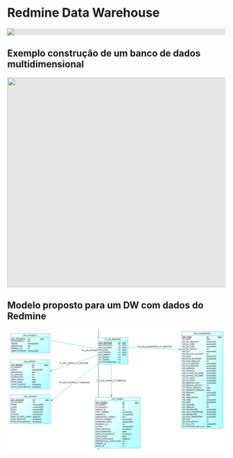 # Redmine Data Warehouse

<img style="display: block;-webkit-user-select: none;margin: auto;background-color: hsl(0, 0%, 90%);transition: background-color 300ms;" src="https://encrypted-tbn0.gstatic.com/images?q=tbn:ANd9GcTA0HPppoCIOYdHGDPhR8J9j-WA3kG8r9jcfGoRZkya_QRxbJ55H3Dk4EqoH_B0Hs9d9A&amp;usqp=CAU">

## Exemplo construção de um banco de dados multidimensional 
 
<img style="display: block;-webkit-user-select: none;margin: auto;cursor: zoom-in;background-color: hsl(0, 0%, 90%);transition: background-color 300ms;" src="https://blog.ones.com/hubfs/Comparision-Redmine%202023_%20A%20Comprehensive%20Guide%20to%20Setting%20up%20and%20Supercharging%20Your%20Open%20Source%20Project%20Management%20Framework.png#keepProtocol" width="759" height="483">

## Modelo proposto para um DW com dados do Redmine

![Modelo proposto para um DW com dados do Redmine .](https://raw.githubusercontent.com/wendelanchieta/dw/main/Redmine/DW_REDMINE.png "Modelo proposto para um DW com dados do Redmine.")
